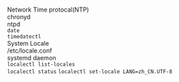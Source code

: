 ###
Network Time protocal(NTP)  
chronyd  
ntpd  
`date`  
`timedatectl`  
System Locale  
/etc/locale.conf  
systemd daemon  
`localectl list-locales`  
`localectl status` 
`localectl set-locale LANG=zh_CN.UTF-8`  
